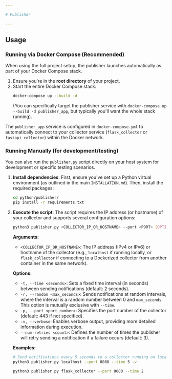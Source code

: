 ```yaml
---

# Publisher

---
```


## Usage

### Running via Docker Compose (Recommended)

When using the full project setup, the publisher launches automatically as part of your Docker Compose stack.

1.  Ensure you're in the **root directory** of your project.
2.  Start the entire Docker Compose stack:
    ```bash
    docker-compose up --build -d
    ```
    (You can specifically target the publisher service with `docker-compose up --build -d publisher_app`, but typically you'll want the whole stack running).

The `publisher_app` service is configured in `docker-compose.yml` to automatically connect to your collector service (`flask_collector` or `fastapi_collector`) within the Docker network.

### Running Manually (for development/testing)

You can also run the `publisher.py` script directly on your host system for development or specific testing scenarios.

1.  **Install dependencies**:
    First, ensure you've set up a Python virtual environment (as outlined in the main `INSTALLATION.md`). Then, install the required packages:
    ```bash
    cd python/publisher/
    pip install -r requirements.txt
    ```

2.  **Execute the script**:
    The script requires the IP address (or hostname) of your collector and supports several configuration options:

    ```bash
    python3 publisher.py <COLLECTOR_IP_OR_HOSTNAME> --port <PORT> [OPTIONS]
    ```

    **Arguments:**
    * `<COLLECTOR_IP_OR_HOSTNAME>`: The IP address (IPv4 or IPv6) or hostname of the collector (e.g., `localhost` if running locally, or `flask_collector` if connecting to a Dockerized collector from another container in the same network).

    **Options:**
    * `-t, --time <seconds>`: Sets a fixed time interval (in seconds) between sending notifications (default: 2 seconds).
    * `-r, --random <max_seconds>`: Sends notifications at random intervals, where the interval is a random number between 0 and `max_seconds`. This option is mutually exclusive with `--time`.
    * `-p, --port <port_number>`: Specifies the port number of the collector (default: 443 if not specified).
    * `-v, --verbose`: Enables verbose output, providing more detailed information during execution.
    * `--num-retries <count>`: Defines the number of times the publisher will retry sending a notification if a failure occurs (default: 3).

    **Examples:**
    ```bash
    # Send notifications every 5 seconds to a collector running on localhost:8080 with verbose output
    python3 publisher.py localhost --port 8080 --time 5 -v
    ```
    ```bash
    python3 publisher.py flask_collector --port 8080 --time 2
    ```